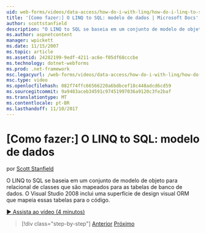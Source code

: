 ```yaml
---
uid: web-forms/videos/data-access/how-do-i-with-linq/how-do-i-linq-to-sql-data-model
title: '[Como fazer:] O LINQ to SQL: modelo de dados | Microsoft Docs'
author: scottstanfield
description: "O LINQ to SQL se baseia em um conjunto de modelo de objeto para relacional de classes que são mapeados para as tabelas de banco de dados. O Visual Studio 2008 inclui uma superfície de design visual ORM..."
ms.author: aspnetcontent
manager: wpickett
ms.date: 11/15/2007
ms.topic: article
ms.assetid: 24282199-9edf-4211-ac6e-f05df68cccbe
ms.technology: dotnet-webforms
ms.prod: .net-framework
msc.legacyurl: /web-forms/videos/data-access/how-do-i-with-linq/how-do-i-linq-to-sql-data-model
msc.type: video
ms.openlocfilehash: 082f74ffc66566220a6bdbcef18c448adcd6cd59
ms.sourcegitcommit: 9a9483aceb34591c97451997036a9120c3fe2baf
ms.translationtype: MT
ms.contentlocale: pt-BR
ms.lasthandoff: 11/10/2017
---
```

<a name="how-do-i-linq-to-sql-data-model"></a>[Como fazer:] O LINQ to SQL: modelo de dados
====================
por [Scott Stanfield](https://github.com/scottstanfield)

O LINQ to SQL se baseia em um conjunto de modelo de objeto para relacional de classes que são mapeados para as tabelas de banco de dados. O Visual Studio 2008 inclui uma superfície de design visual ORM que mapeia essas tabelas para o código.

[&#9654; Assista ao vídeo (4 minutos)](https://channel9.msdn.com/Blogs/ASP-NET-Site-Videos/how-do-i-linq-to-sql-data-model)

>[!div class="step-by-step"]
[Anterior](how-do-i-linq-to-sql-overview.md)
[Próximo](how-do-i-linq-to-sql-querying-the-database.md)

